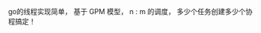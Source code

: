 <!--
 * @Author: Firefly
 * @Date: 2020-02-27 16:22:35
 * @Descripttion: 
 * @LastEditTime: 2020-02-27 16:23:59
 -->



 go的线程实现简单， 基于 GPM 模型， n : m 的调度， 多少个任务创建多少个协程搞定！